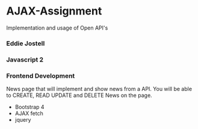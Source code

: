 # AJAX-Assignment
Implementation and usage of Open API's


### Eddie Jostell
### Javascript 2
### Frontend Development

> 
News page that will implement and show news from a API.
You will be able to CREATE, READ UPDATE and DELETE News on the page.
> 

* Bootstrap 4
* AJAX fetch
* jquery